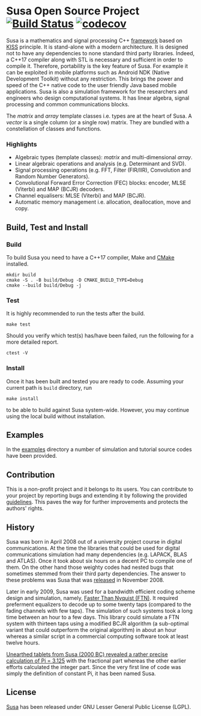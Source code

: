 # Susa Open Source Project [![Build Status][travis-badge]][travis-link] [![codecov][codecov-badge]][codecov-link]

Susa is a mathematics and signal processing C++ [framework](https://en.wikipedia.org/wiki/Software_framework) based on [KISS](https://en.wikipedia.org/wiki/KISS_principle)
 principle. It is stand-alone with a modern architecture. It is designed not to have any dependencies to none standard third
 party libraries. Indeed, a C++17 compiler along with STL is necessary and sufficient in order to compile it. Therefore,
 portability is the key feature of Susa. For example it can be exploited in mobile platforms such as Android NDK (Native
 Development Toolkit) without any restriction. This brings the power and speed of the C++ native code to the user friendly
 Java based mobile applications. Susa is also a simulation framework for the researchers and engineers who design
 computational systems. It has linear algebra, signal processing and common communications blocks.

The *matrix* and *array* template classes i.e. types are at the heart of Susa. A *vector* is a single column (or a single row) matrix. They are bundled with a constellation of classes and functions.

### Highlights
 - Algebraic types (template classes): *matrix* and multi-dimensional *array*.
 - Linear algebraic operations and analysis (e.g. Determinant and SVD).
 - Signal processing operations (e.g. FFT, Filter (FIR/IIR), Convolution and Random Number Generators).
 - Convolutional Forward Error Correction (FEC) blocks: encoder, MLSE (Viterbi) and MAP (BCJR) decoders.
 - Channel equalisers: MLSE (Viterbi) and MAP (BCJR).
 - Automatic memory management i.e. allocation, deallocation, move and copy.

## Build, Test and Install
### Build
To build Susa you need to have a C++17 compiler, Make and [CMake](https://cmake.org) installed.

```
mkdir build
cmake -S . -B build/Debug -D CMAKE_BUILD_TYPE=Debug
cmake --build build/Debug -j
```

### Test
It is highly recommended to run the tests after the build.

```
make test
```
Should you verify which test(s) has/have been failed, run the following for a more detailed report.

```
ctest -V
```
### Install
Once it has been built and tested you are ready to code. Assuming your current path is `build` directory, run
```
make install
```
to be able to build against Susa system-wide. However, you may continue using the local build without installation.
## Examples
In the [examples](https://github.com/libsusa/susa/tree/master/examples) directory
a number of simulation and tutorial source codes have been provided.
## Contribution
This is a non-profit project and it belongs to its users. You can contribute to your project by reporting bugs and extending it by following the provided [guidelines](https://guides.github.com/activities/forking). This paves the way for further improvements and protects the authors' rights.
## History
Susa was born in April 2008 out of a university project course in digital communications.
At the time the libraries that could be used for digital communications simulation had
many dependencies (e.g. LAPACK, BLAS and ATLAS).
Once it took about six hours on a decent PC to compile one of them. On the other hand those
weighty codes had nested bugs that sometimes stemmed from their third party dependencies.
The answer to these problems was Susa that was [released](http://sourceforge.net/projects/susa)
in November 2008.

Later in early 2009, Susa was used for a bandwidth efficient coding scheme design and simulation, namely,
[Faster Than Nyquist (FTN)](http://www.eit.lth.se/fileadmin/eit/courses/eit085f/AndersonFasterThanNyquistSignaling.pdf).
It required preferment equalizers to decode up to some twenty taps (compared to the fading channels with few taps).
The simulation of such systems took a long time between an hour to a few days. This library could simulate
a FTN system with thirteen taps using a modified BCJR algorithm (a sub-optimal variant that could outperform
the original algorithm) in about an hour whereas a similar script in a commercial computing software took
at least twelve hours.

[Unearthed tablets from Susa (2000 BC) revealed a rather precise calculation of Pi = 3.125](https://en.wikipedia.org/wiki/Babylonian_mathematics#Geometry) with the fractional part
whereas the other earlier efforts calculated the integer part.
Since the very first line of code was simply the definition of constant Pi, it has been named Susa.

## License
[Susa](http://libsusa.org) has been released under GNU Lesser General Public License (LGPL).


[codecov-link]:  https://codecov.io/gh/libsusa/susa
[codecov-badge]: https://codecov.io/gh/libsusa/susa/branch/master/graph/badge.svg
[travis-link]: https://travis-ci.com/libsusa/susa
[travis-badge]: https://travis-ci.com/libsusa/susa.svg?branch=master

